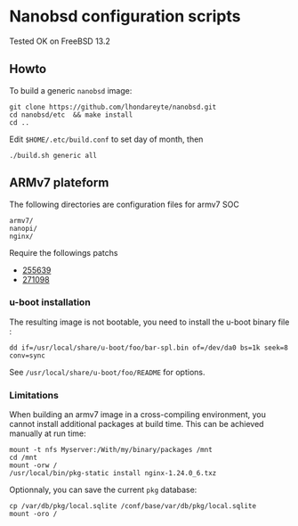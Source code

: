 #  Nanobsd configuration scripts

Tested OK on FreeBSD 13.2

## Howto

To build a generic ```nanobsd``` image:

    git clone https://github.com/lhondareyte/nanobsd.git  
    cd nanobsd/etc  && make install
    cd ..

Edit ```$HOME/.etc/build.conf``` to set day of month, then

    ./build.sh generic all

## ARMv7 plateform

The following directories are configuration files for armv7 SOC

    armv7/
    nanopi/
    nginx/

Require the followings patchs 

 * [255639](https://bugs.freebsd.org/bugzilla/show_bug.cgi?id=255639) 
 * [271098](https://bugs.freebsd.org/bugzilla/show_bug.cgi?id=271098)

### u-boot installation

The resulting image is not bootable, you need to install the u-boot binary file :

    dd if=/usr/local/share/u-boot/foo/bar-spl.bin of=/dev/da0 bs=1k seek=8 conv=sync

See `/usr/local/share/u-boot/foo/README` for options.

### Limitations

When building an armv7 image in a cross-compiling environment, you cannot install additional packages at build time. This can be achieved manually at run time:

    mount -t nfs Myserver:/With/my/binary/packages /mnt
    cd /mnt
    mount -orw /
    /usr/local/bin/pkg-static install nginx-1.24.0_6.txz
    
Optionnaly, you can save the current `pkg` database:

    cp /var/db/pkg/local.sqlite /conf/base/var/db/pkg/local.sqlite
    mount -oro /
    
